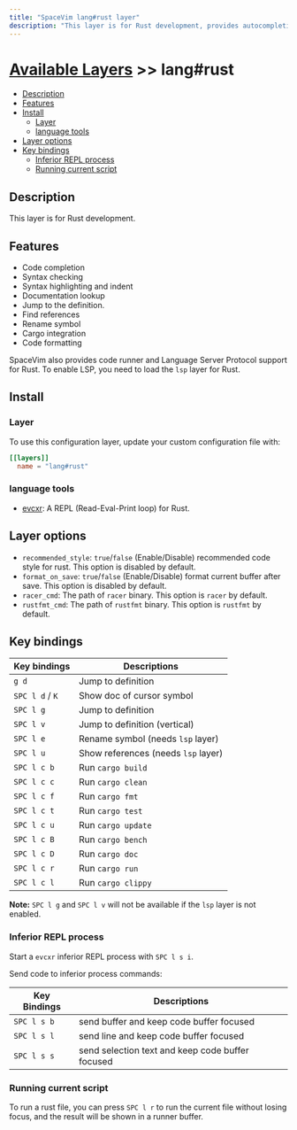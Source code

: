 ```yaml
---
title: "SpaceVim lang#rust layer"
description: "This layer is for Rust development, provides autocompletion, syntax checking, and code formatting for Rust files."
---
```


# [Available Layers](../../) >> lang#rust

<!-- vim-markdown-toc GFM -->

- [Description](#description)
- [Features](#features)
- [Install](#install)
  - [Layer](#layer)
  - [language tools](#language-tools)
- [Layer options](#layer-options)
- [Key bindings](#key-bindings)
  - [Inferior REPL process](#inferior-repl-process)
  - [Running current script](#running-current-script)

<!-- vim-markdown-toc -->

## Description

This layer is for Rust development.

## Features

- Code completion
- Syntax checking
- Syntax highlighting and indent
- Documentation lookup
- Jump to the definition.
- Find references
- Rename symbol
- Cargo integration
- Code formatting

SpaceVim also provides code runner and Language Server Protocol support for Rust. To enable LSP, you need to load the `lsp` layer for Rust.

## Install

### Layer

To use this configuration layer, update your custom configuration file with:

```toml
[[layers]]
  name = "lang#rust"
```

### language tools

- [evcxr](https://github.com/google/evcxr): A REPL (Read-Eval-Print loop) for Rust.

## Layer options

- `recommended_style`: `true`/`false` (Enable/Disable) recommended code style for rust. This option is disabled by default.
- `format_on_save`: `true`/`false` (Enable/Disable) format current buffer after save. This option is disabled by default.
- `racer_cmd`: The path of `racer` binary. This option is `racer` by default.
- `rustfmt_cmd`: The path of `rustfmt` binary. This option is `rustfmt` by default.

## Key bindings

| Key bindings    | Descriptions                       |
| --------------- | ---------------------------------- |
| `g d`           | Jump to definition                 |
| `SPC l d` / `K` | Show doc of cursor symbol          |
| `SPC l g`       | Jump to definition                 |
| `SPC l v`       | Jump to definition (vertical)      |
| `SPC l e`       | Rename symbol (needs `lsp` layer)  |
| `SPC l u`       | Show references (needs `lsp` layer)|
| `SPC l c b`     | Run `cargo build`                  |
| `SPC l c c`     | Run `cargo clean`                  |
| `SPC l c f`     | Run `cargo fmt`                    |
| `SPC l c t`     | Run `cargo test`                   |
| `SPC l c u`     | Run `cargo update`                 |
| `SPC l c B`     | Run `cargo bench`                  |
| `SPC l c D`     | Run `cargo doc`                    |
| `SPC l c r`     | Run `cargo run`                    |
| `SPC l c l`     | Run `cargo clippy`                 |

**Note:** `SPC l g` and `SPC l v` will not be available if the `lsp` layer is not enabled.

### Inferior REPL process

Start a `evcxr` inferior REPL process with `SPC l s i`.

Send code to inferior process commands:

| Key Bindings | Descriptions                                     |
| ------------ | ------------------------------------------------ |
| `SPC l s b`  | send buffer and keep code buffer focused         |
| `SPC l s l`  | send line and keep code buffer focused           |
| `SPC l s s`  | send selection text and keep code buffer focused |

### Running current script

To run a rust file, you can press `SPC l r` to run the current file without losing focus, and the result will be shown in a runner buffer.
